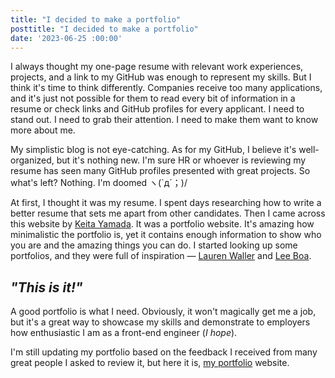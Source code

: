 ```yaml
---
title: "I decided to make a portfolio"
posttitle: "I decided to make a portfolio"
date: '2023-06-25 :00:00'
---
```


I always thought my one-page resume with relevant work experiences, projects, and a link to my GitHub was enough to represent my skills. But I think it's time to think differently. Companies receive too many applications, and it's just not possible for them to read every bit of information in a resume or check links and GitHub profiles for every applicant. I need to stand out. I need to grab their attention. I need to make them want to know more about me.

My simplistic blog is not eye-catching. As for my GitHub, I believe it's well-organized, but it's nothing new. I'm sure HR or whoever is reviewing my resume has seen many GitHub profiles presented with great projects. So what's left? Nothing. I'm doomed ヽ(`д´；)/





At first, I thought it was my resume. 
I spent days researching how to write a better resume that sets me apart from other candidates. 
Then I came across this website by [Keita Yamada](https://p5aholic.me/). 
It was a portfolio website. It's amazing how minimalistic the portfolio is, 
yet it contains enough information to show who you are and the amazing things you can do. 
I started looking up some portfolios, and they were full of 
inspiration — [Lauren Waller](https://www.lauren-waller.com/) and [Lee Boa](http://leeboa.com/).

## _"This is it!"_

A good portfolio is what I need. Obviously, it won't magically get me a job, 
but it's a great way to showcase my skills and demonstrate to employers how enthusiastic 
I am as a front-end engineer (_I hope_).

I'm still updating my portfolio based on the feedback I received from many great 
people I asked to review it, but here it is, [my portfolio](https://www.jiieu.com) 
website.
